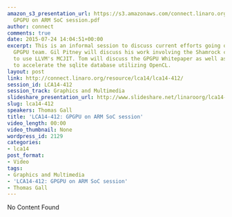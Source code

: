 ```yaml
---
amazon_s3_presentation_url: https://s3.amazonaws.com/connect.linaro.org/lca14/presentations/LCA14-412-
  GPGPU on ARM SoC session.pdf
author: connect
comments: true
date: 2015-07-24 14:04:51+00:00
excerpt: This is an informal session to discuss current efforts going on within the
  GPGPU team. Gil Pitney will discuss his work involving the Shamrock change over
  to use LLVM's MCJIT. Tom will discuss the GPGPU Whitepaper as well as his project
  to accelerate the sqlite database utilizing OpenCL.
layout: post
link: http://connect.linaro.org/resource/lca14/lca14-412/
session_id: LCA14-412
session_track: Graphics and Multimedia
slideshare_presentation_url: http://www.slideshare.net/linaroorg/lca14-412-gpgpuonarmsocsession
slug: lca14-412
speakers: Thomas Gall
title: 'LCA14-412: GPGPU on ARM SoC session'
video_length: 00:00
video_thumbnail: None
wordpress_id: 2129
categories:
- lca14
post_format:
- Video
tags:
- Graphics and Multimedia
- 'LCA14-412: GPGPU on ARM SoC session'
- Thomas Gall
---
```


No Content Found
